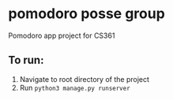 # pomodoro posse group
Pomodoro app project for CS361

## To run:
1. Navigate to root directory of the project
1. Run `python3 manage.py runserver`
